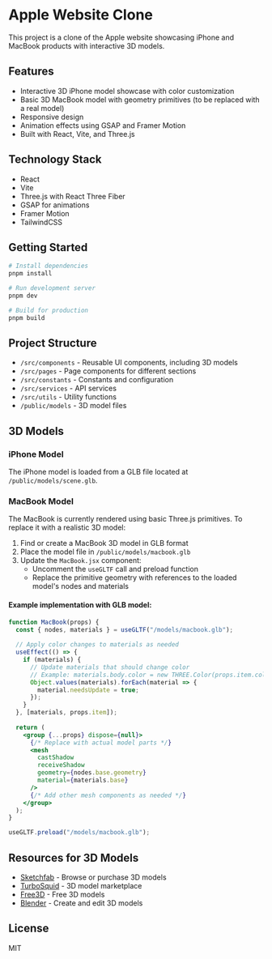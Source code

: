 # Apple Website Clone

This project is a clone of the Apple website showcasing iPhone and MacBook products with interactive 3D models.

## Features

- Interactive 3D iPhone model showcase with color customization
- Basic 3D MacBook model with geometry primitives (to be replaced with a real model)
- Responsive design
- Animation effects using GSAP and Framer Motion
- Built with React, Vite, and Three.js

## Technology Stack

- React
- Vite
- Three.js with React Three Fiber
- GSAP for animations
- Framer Motion
- TailwindCSS

## Getting Started

```bash
# Install dependencies
pnpm install

# Run development server
pnpm dev

# Build for production
pnpm build
```

## Project Structure

- `/src/components` - Reusable UI components, including 3D models
- `/src/pages` - Page components for different sections
- `/src/constants` - Constants and configuration
- `/src/services` - API services
- `/src/utils` - Utility functions
- `/public/models` - 3D model files

## 3D Models

### iPhone Model
The iPhone model is loaded from a GLB file located at `/public/models/scene.glb`. 

### MacBook Model
The MacBook is currently rendered using basic Three.js primitives. To replace it with a realistic 3D model:

1. Find or create a MacBook 3D model in GLB format
2. Place the model file in `/public/models/macbook.glb`
3. Update the `MacBook.jsx` component:
   - Uncomment the `useGLTF` call and preload function
   - Replace the primitive geometry with references to the loaded model's nodes and materials

#### Example implementation with GLB model:

```jsx
function MacBook(props) {
  const { nodes, materials } = useGLTF("/models/macbook.glb");
  
  // Apply color changes to materials as needed
  useEffect(() => {
    if (materials) {
      // Update materials that should change color
      // Example: materials.body.color = new THREE.Color(props.item.color[0]);
      Object.values(materials).forEach(material => {
        material.needsUpdate = true;
      });
    }
  }, [materials, props.item]);
  
  return (
    <group {...props} dispose={null}>
      {/* Replace with actual model parts */}
      <mesh
        castShadow
        receiveShadow
        geometry={nodes.base.geometry}
        material={materials.base}
      />
      {/* Add other mesh components as needed */}
    </group>
  );
}

useGLTF.preload("/models/macbook.glb");
```

## Resources for 3D Models

- [Sketchfab](https://sketchfab.com/) - Browse or purchase 3D models
- [TurboSquid](https://www.turbosquid.com/) - 3D model marketplace
- [Free3D](https://free3d.com/) - Free 3D models
- [Blender](https://www.blender.org/) - Create and edit 3D models

## License

MIT
